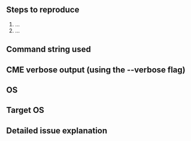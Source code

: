 ## Steps to reproduce

1. ...
2. ...

## Command string used

## CME verbose output (using the --verbose flag)

## OS

## Target OS

## Detailed issue explanation
